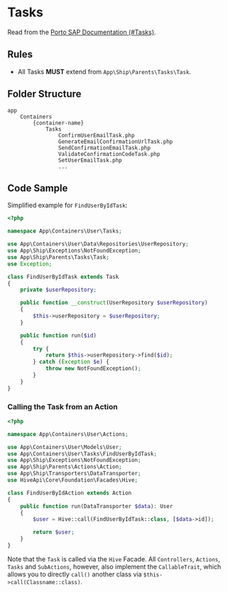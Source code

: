 # Tasks

Read from the [Porto SAP Documentation (#Tasks)](https://github.com/Mahmoudz/Porto#Tasks).

## Rules

- All Tasks **MUST** extend from `App\Ship\Parents\Tasks\Task`.

## Folder Structure

```
app
    Containers
        {container-name}
            Tasks
                ConfirmUserEmailTask.php
                GenerateEmailConfirmationUrlTask.php
                SendConfirmationEmailTask.php
                ValidateConfirmationCodeTask.php
                SetUserEmailTask.php
                ...
```

## Code Sample

Simplified example for `FindUserByIdTask`:

```php
<?php

namespace App\Containers\User\Tasks;

use App\Containers\User\Data\Repositories\UserRepository;
use App\Ship\Exceptions\NotFoundException;
use App\Ship\Parents\Tasks\Task;
use Exception;

class FindUserByIdTask extends Task
{
    private $userRepository;

    public function __construct(UserRepository $userRepository)
    {
        $this->userRepository = $userRepository;
    }

    public function run($id)
    {
        try {
            return $this->userRepository->find($id);
        } catch (Exception $e) {
            throw new NotFoundException();
        }
    }
}
```

### Calling the Task from an Action 

```php
<?php

namespace App\Containers\User\Actions;

use App\Containers\User\Models\User;
use App\Containers\User\Tasks\FindUserByIdTask;
use App\Ship\Exceptions\NotFoundException;
use App\Ship\Parents\Actions\Action;
use App\Ship\Transporters\DataTransporter;
use HiveApi\Core\Foundation\Facades\Hive;

class FindUserByIdAction extends Action
{
    public function run(DataTransporter $data): User
    {
        $user = Hive::call(FindUserByIdTask::class, [$data->id]);

        return $user;
    }
}
```

Note that the `Task` is called via the `Hive` Facade. All `Controllers`, `Actions`, `Tasks` and `SubActions`, however, 
also implement the `CallableTrait`, which allows you to directly `call()` another class via `$this->call(Classname::class)`.
